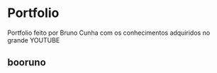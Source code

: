 # Portfolio
Portfolio feito por Bruno Cunha com os conhecimentos adquiridos no grande YOUTUBE
## booruno
